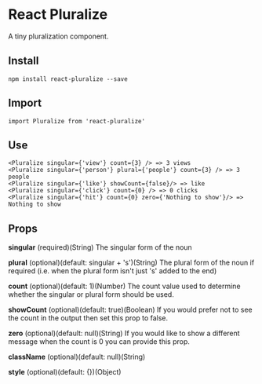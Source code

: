# React Pluralize
A tiny pluralization component. 

## Install
    npm install react-pluralize --save

## Import
    import Pluralize from 'react-pluralize'

## Use
    <Pluralize singular={'view'} count={3} /> => 3 views
    <Pluralize singular={'person'} plural={'people'} count={3} /> => 3 people
    <Pluralize singular={'like'} showCount={false}/> => like
    <Pluralize singular={'click'} count={0} /> => 0 clicks
    <Pluralize singular={'hit'} count={0} zero={'Nothing to show'}/> => Nothing to show

## Props

**singular** (required)(String)
The singular form of the noun

**plural** (optional)(default: singular + 's')(String)
The plural form of the noun if required (i.e. when the plural form isn't just 's' added to the end)

**count** (optional)(default: 1)(Number)
The count value used to determine whether the singular or plural form should be used.

**showCount** (optional)(default: true)(Boolean)
If you would prefer not to see the count in the output then set this prop to false.

**zero** (optional)(default: null)(String)
If you would like to show a different message when the count is 0 you can provide this prop.

**className** (optional)(default: null)(String)

**style** (optional)(default: {})(Object)
